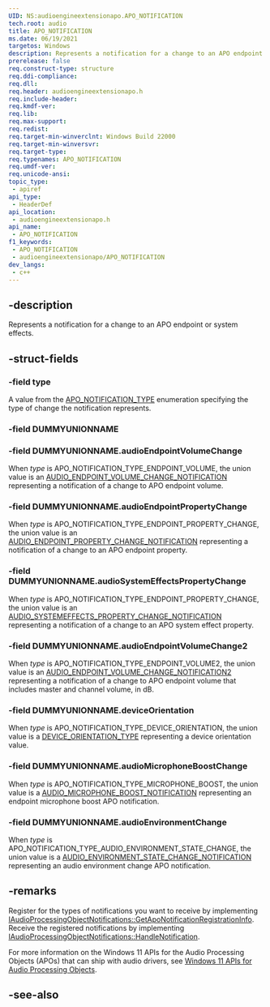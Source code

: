 ```yaml
---
UID: NS:audioengineextensionapo.APO_NOTIFICATION
tech.root: audio
title: APO_NOTIFICATION
ms.date: 06/19/2021
targetos: Windows
description: Represents a notification for a change to an APO endpoint or system effects.
prerelease: false
req.construct-type: structure
req.ddi-compliance: 
req.dll: 
req.header: audioengineextensionapo.h
req.include-header: 
req.kmdf-ver: 
req.lib: 
req.max-support: 
req.redist: 
req.target-min-winverclnt: Windows Build 22000
req.target-min-winversvr: 
req.target-type: 
req.typenames: APO_NOTIFICATION
req.umdf-ver: 
req.unicode-ansi: 
topic_type:
 - apiref
api_type:
 - HeaderDef
api_location:
 - audioengineextensionapo.h
api_name:
 - APO_NOTIFICATION
f1_keywords:
 - APO_NOTIFICATION
 - audioengineextensionapo/APO_NOTIFICATION
dev_langs:
 - c++
---
```


## -description

Represents a notification for a change to an APO endpoint or system effects.

## -struct-fields

### -field type

A value from the [APO_NOTIFICATION_TYPE](ne-audioengineextensionapo-apo_notification_type.md) enumeration specifying the type of change the notification represents.

### -field DUMMYUNIONNAME

### -field DUMMYUNIONNAME.audioEndpointVolumeChange

When *type* is APO_NOTIFICATION_TYPE_ENDPOINT_VOLUME, the union value is an [AUDIO_ENDPOINT_VOLUME_CHANGE_NOTIFICATION](ns-audioengineextensionapo-audio_endpoint_volume_change_notification.md) representing a notification of a change to APO endpoint volume.

### -field DUMMYUNIONNAME.audioEndpointPropertyChange

When *type* is APO_NOTIFICATION_TYPE_ENDPOINT_PROPERTY_CHANGE, the union value is an  [AUDIO_ENDPOINT_PROPERTY_CHANGE_NOTIFICATION](ns-audioengineextensionapo-audio_endpoint_property_change_notification.md) representing a notification of a change to an APO endpoint property.

### -field DUMMYUNIONNAME.audioSystemEffectsPropertyChange

When *type* is APO_NOTIFICATION_TYPE_ENDPOINT_PROPERTY_CHANGE, the union value is an   [AUDIO_SYSTEMEFFECTS_PROPERTY_CHANGE_NOTIFICATION](ns-audioengineextensionapo-audio_systemeffects_property_change_notification.md) representing a notification of a change to an APO system effect property.

### -field DUMMYUNIONNAME.audioEndpointVolumeChange2

When *type* is APO_NOTIFICATION_TYPE_ENDPOINT_VOLUME2, the union value is an   [AUDIO_ENDPOINT_VOLUME_CHANGE_NOTIFICATION2](ns-audioengineextensionapo-audio_endpoint_volume_change_notification2.md) representing a notification of a change to APO endpoint volume that includes master and channel volume, in dB.

### -field DUMMYUNIONNAME.deviceOrientation

When *type* is APO_NOTIFICATION_TYPE_DEVICE_ORIENTATION, the union value is a [DEVICE_ORIENTATION_TYPE](ne-audioengineextensionapo-device_orientation_type.md) representing a device orientation value.

### -field DUMMYUNIONNAME.audioMicrophoneBoostChange

When *type* is APO_NOTIFICATION_TYPE_MICROPHONE_BOOST, the union value is a [AUDIO_MICROPHONE_BOOST_NOTIFICATION](ns-audioengineextensionapo-audio_microphone_boost_apo_notification_descriptor.md) representing an endpoint microphone boost APO notification.

### -field DUMMYUNIONNAME.audioEnvironmentChange

When *type* is APO_NOTIFICATION_TYPE_AUDIO_ENVIRONMENT_STATE_CHANGE, the union value is a [AUDIO_ENVIRONMENT_STATE_CHANGE_NOTIFICATION](ns-audioengineextensionapo-audio_environment_state_change_notification.md) representing an audio environment change APO notification.

## -remarks

Register for the types of notifications you want to receive by implementing [IAudioProcessingObjectNotifications::GetApoNotificationRegistrationInfo](nf-audioengineextensionapo-iaudioprocessingobjectnotifications-getaponotificationregistrationinfo.md). Receive the registered notifications by implementing [IAudioProcessingObjectNotifications::HandleNotification](nf-audioengineextensionapo-iaudioprocessingobjectnotifications-handlenotification.md).


For more information on the Windows 11 APIs for the Audio Processing Objects (APOs) that can ship with audio drivers, see [Windows 11 APIs for Audio Processing Objects](/windows-hardware/drivers/audio/windows-11-apis-for-audio-processing-objects).

## -see-also

